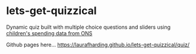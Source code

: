 # lets-get-quizzical
Dynamic quiz built with multiple choice questions and sliders using <a href="https://www.ons.gov.uk/peoplepopulationandcommunity/personalandhouseholdfinances/expenditure/bulletins/familyspendingintheuk/financialyearending2017">children's spending data from ONS</a>


Github pages here... https://laurafharding.github.io/lets-get-quizzical/quiz/

